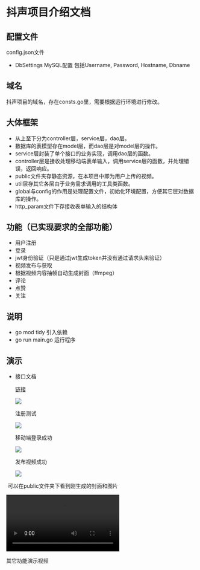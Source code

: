 # 抖声项目介绍文档
## 配置文件
 config.json文件
 - DbSettings MySQL配置 包括Username, Password, Hostname, Dbname
## 域名
抖声项目的域名，存在consts.go里，需要根据运行环境进行修改。
## 大体框架
- 从上至下分为controller层，service层，dao层。
- 数据库的表模型存在model层，而dao层是对model层的操作。
- service层封装了单个接口的业务实现，调用dao层的函数。
- controller层是接收处理移动端表单输入，调用service层的函数，并处理错误，返回响应。
- public文件夹存静态资源，在本项目中即为用户上传的视频。
- util层存其它各层由于业务需求调用的工具类函数。
- global与config的作用是处理配置文件，初始化环境配置，方便其它层对数据库的操作。
- http_param文件下存接收表单输入的结构体
## 功能（已实现要求的全部功能）
- 用户注册
- 登录 
- jwt身份验证（只是通过jwt生成token并没有通过请求头来验证）
- 视频发布与获取
- 根据视频内容抽帧自动生成封面（ffmpeg）
- 评论
- 点赞
- 关注
## 说明
- go mod tidy 引入依赖
- go run main.go 运行程序

## 演示

- 接口文档 

  [链接](https://www.apifox.cn/apidoc/shared-8cc50618-0da6-4d5e-a398-76f3b8f766c5/api-1834514)

  

  ![](C:\Users\86188\AppData\Roaming\Typora\typora-user-images\image-20220613105520766.png)

  注册测试

  ![](C:\Users\86188\Pictures\image-20220613105726392.png)

  

  移动端登录成功

  ![](C:\Users\86188\Pictures\image-20220613115917111.png)

  发布视频成功
  
  ![](C:\Users\86188\Pictures\image-20220613115946828.png)

​				可以在public文件夹下看到刚生成的封面和图片

<video src="C:\Users\86188\Documents\WeChat Files\wxid_t6q35jqt6gd422\FileStorage\MsgAttach\a12b0cee5f8b3aa5c44f46f3b86d449a\Video\2022-06\84d7b315ee8709321dac4f128976db71.mp4"></video>

其它功能演示视频
